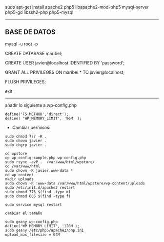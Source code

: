 sudo apt-get install apache2 php5 libapache2-mod-php5 mysql-server php5-gd libssh2-php php5-mysql  

____________
BASE DE DATOS
---

mysql -u root -p

CREATE DATABASE maribel;

CREATE USER javier@localhost IDENTIFIED BY 'password';

GRANT ALL PRIVILEGES ON maribel.* TO javier@localhost;

FLUSH PRIVILEGES;

exit

________________________

añadir lo siguiente a wp-config.php
```
define('FS_METHOD','direct');
define( 'WP_MEMORY_LIMIT', '96M' );
```
- Cambiar permisos:

```
sudo chmod 777 -R .
sudo chown javier .
sudo chgrp javier .
```
```
cd wpstore
cp wp-config-sample.php wp-config.php
sudo rsync -avP .  /var/www/html/wpstore/
cd /var/www/html
sudo chown -R javier:www-data *
cd wp-content
mkdir uploads
sudo chown -R :www-data /var/www/html/wpstore/wp-content/uploads
sudo /etc/init.d/apache2 restart
sudo chmod 775 $(find -type d)
sudo chmod 665 $(find -type f)

sudo service mysql restart

cambiar el tamaño

sudo geany wp-config.php
define('WP_MEMORY_LIMIT', '128M');
sudo geany /etc/php5/apache2/php.ini
upload_max_filesize = 64M
```